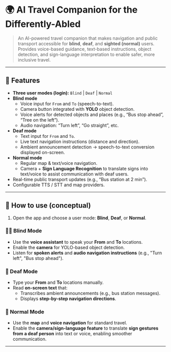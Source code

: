 # 🌍 AI Travel Companion for the Differently-Abled


> An AI-powered travel companion that makes navigation and public transport accessible for **blind**, **deaf**, and **sighted (normal)** users.  
> Provides voice-based guidance, text-based instructions, object detection, and sign-language interpretation to enable safer, more inclusive travel.

---

## 🚀 Features

- **Three user modes (login):** `Blind` | `Deaf` | `Normal`
- **Blind mode**
  - Voice input for `From` and `To` (speech-to-text).
  - Camera button integrated with **YOLO** object detection.
  - Voice alerts for detected objects and places (e.g., “Bus stop ahead”, “Tree on the left”).
  - Audio navigation: “Turn left”, “Go straight”, etc.
- **Deaf mode**
  - Text input for `From` and `To`.
  - Live text navigation instructions (distance and direction).
  - Ambient announcement detection → speech-to-text conversion displayed on-screen.
- **Normal mode**
  - Regular map & text/voice navigation.
  - Camera + **Sign Language Recognition** to translate signs into text/voice to assist communication with deaf users.
- Real-time public transport updates (e.g., “Bus station at 2 min”).
- Configurable TTS / STT and map providers.

---

## 🧭 How to use (conceptual)

1. Open the app and choose a user mode: **Blind**, **Deaf**, or **Normal**.  

### 👨‍🦯 Blind Mode
- Use the **voice assistant** to speak your **From** and **To** locations.  
- Enable the **camera** for YOLO-based object detection.  
- Listen for **spoken alerts** and **audio navigation instructions** (e.g., "Turn left", "Bus stop ahead").  

### 🧏 Deaf Mode
- Type your **From** and **To** locations manually.  
- Read **on-screen text** that:  
  - Transcribes ambient announcements (e.g., bus station messages).  
  - Displays **step-by-step navigation directions**.  

### 🙂 Normal Mode
- Use the **map** and **voice navigation** for standard travel.  
- Enable the **camera/sign-language feature** to translate **sign gestures from a deaf person** into text or voice, enabling smoother communication.  

---
